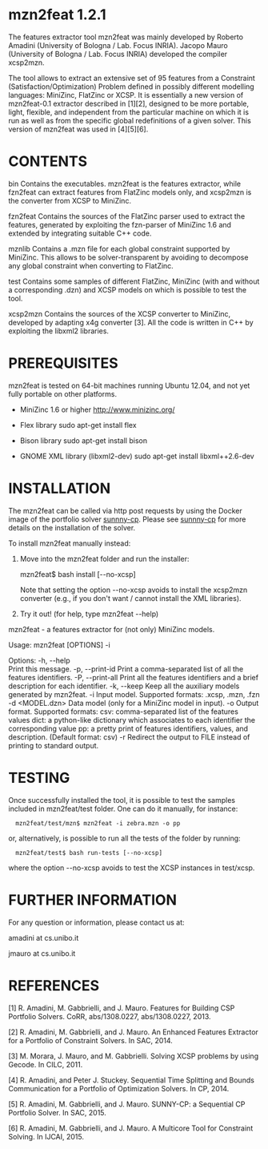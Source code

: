 mzn2feat 1.2.1
==============

The features extractor tool mzn2feat was mainly developed by Roberto 
Amadini (University of Bologna / Lab. Focus INRIA). Jacopo Mauro (University 
of Bologna / Lab. Focus INRIA) developed the compiler xcsp2mzn.

The tool allows to extract an extensive set of 95 features from a Constraint 
(Satisfaction/Optimization) Problem defined in possibly different modelling 
languages: MiniZinc, FlatZinc or XCSP.
It is essentially a new version of mzn2feat-0.1 extractor described in [1][2], 
designed to be more portable, light, flexible, and independent from the 
particular machine on which it is run as well as from the specific global 
redefinitions of a given solver. This version of mzn2feat was used in [4][5][6].


CONTENTS
========

  bin		Contains the executables. mzn2feat is the features extractor, 
		while fzn2feat can extract features from FlatZinc models only, 
		and xcsp2mzn is the converter from XCSP to MiniZinc.
		
  fzn2feat	Contains the sources of the FlatZinc parser used to extract 
                the features, generated by exploiting the fzn-parser of 
		MiniZinc 1.6 and extended by integrating suitable C++ code.
		
  mznlib	Contains a .mzn file for each global constraint supported by 
		MiniZinc. This allows to be solver-transparent by avoiding to 
		decompose any global constraint when converting to FlatZinc.
		
  test		Contains some samples of different FlatZinc, MiniZinc (with 
		and without a corresponding .dzn) and XCSP models on which is 
		possible to test the tool.
		
  xcsp2mzn	Contains the sources of the XCSP converter to MiniZinc, 
		developed by adapting x4g converter [3].  All the code is
		written in C++ by exploiting the libxml2 libraries.

		
PREREQUISITES
=============

mzn2feat is tested on 64-bit machines running Ubuntu 12.04, and not yet fully 
portable on other platforms. 

+ MiniZinc 1.6 or higher
	http://www.minizinc.org/

+ Flex library
        sudo apt-get install flex
        
+ Bison library
        sudo apt-get install bison
	
+ GNOME XML library (libxml2-dev) 
	sudo apt-get install libxml++2.6-dev
		
INSTALLATION
============

The mzn2feat can be called via http post requests by using the Docker image of
the portfolio solver [sunnny-cp](https://github.com/CP-Unibo/sunny-cp). Please
see [sunnny-cp](https://github.com/CP-Unibo/sunny-cp) for more details on the
installation of the solver.

To install mzn2feat manually instead:

1. Move into the mzn2feat folder and run the installer:

      mzn2feat$ bash install [--no-xcsp]
    
   Note that setting the option --no-xcsp avoids to install the xcsp2mzn 
   converter (e.g., if you don't want / cannot install the XML libraries).
      
2. Try it out! (for help, type mzn2feat --help)

  mzn2feat - a features extractor for (not only) MiniZinc models.

  Usage: mzn2feat [OPTIONS] -i <MODEL>

  Options:
    -h, --help  		
      Print this message.
    -p, --print-id
      Print a comma-separated list of all the features identifiers.
    -P, --print-all
      Print all the features identifiers and a brief description for each 
      identifier.
    -k, --keep
      Keep all the auxiliary models generated by mzn2feat.
    -i <MODEL>
      Input model. Supported formats: .xcsp, .mzn, .fzn
    -d <MODEL.dzn>
      Data model (only for a MiniZinc model in input).
    -o <FORMAT>
      Output format. Supported formats: 
	csv:  comma-separated list of the features values
	dict: a python-like dictionary which associates to each identifier 
	      the corresponding value
	pp:   a pretty print of features identifiers, values, and description.
      (Default format: csv)
    -r <FILE>
      Redirect the output to FILE instead of printing to standard output.
      

TESTING
=======

Once successfully installed the tool, it is possible to test the samples 
included in mzn2feat/test folder. One can do it manually, for instance:

      mzn2feat/test/mzn$ mzn2feat -i zebra.mzn -o pp

or, alternatively, is possible to run all the tests of the folder by running:

      mzn2feat/test$ bash run-tests [--no-xcsp]
      
where the option --no-xcsp avoids to test the XCSP instances in test/xcsp.


FURTHER INFORMATION
===================

For any question or information, please contact us at:

  amadini at cs.unibo.it

  jmauro  at cs.unibo.it


REFERENCES
==========

  [1] R. Amadini, M. Gabbrielli, and J. Mauro. Features for Building CSP 
      Portfolio Solvers. CoRR, abs/1308.0227, abs/1308.0227, 2013.

  [2] R. Amadini, M. Gabbrielli, and J. Mauro. An Enhanced Features Extractor 
      for a Portfolio of Constraint Solvers. In SAC, 2014.

  [3] M. Morara, J. Mauro, and M. Gabbrielli. Solving XCSP problems by using 
      Gecode. In CILC, 2011.
      
  [4] R. Amadini, and Peter J. Stuckey. Sequential Time Splitting and Bounds 
      Communication for a Portfolio of Optimization Solvers. In CP, 2014.
      
  [5] R. Amadini, M. Gabbrielli, and J. Mauro. SUNNY-CP: a Sequential CP 
      Portfolio Solver. In SAC, 2015.

  [6] R. Amadini, M. Gabbrielli, and J. Mauro. A Multicore Tool for Constraint 
      Solving. In IJCAI, 2015.
